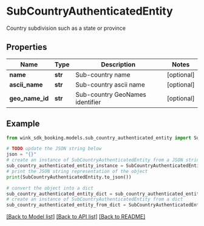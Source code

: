 # SubCountryAuthenticatedEntity

Country subdivision such as a state or province

## Properties

Name | Type | Description | Notes
------------ | ------------- | ------------- | -------------
**name** | **str** | Sub-country name | [optional] 
**ascii_name** | **str** | Sub-country ascii name | [optional] 
**geo_name_id** | **str** | Sub-country GeoNames identifier | [optional] 

## Example

```python
from wink_sdk_booking.models.sub_country_authenticated_entity import SubCountryAuthenticatedEntity

# TODO update the JSON string below
json = "{}"
# create an instance of SubCountryAuthenticatedEntity from a JSON string
sub_country_authenticated_entity_instance = SubCountryAuthenticatedEntity.from_json(json)
# print the JSON string representation of the object
print(SubCountryAuthenticatedEntity.to_json())

# convert the object into a dict
sub_country_authenticated_entity_dict = sub_country_authenticated_entity_instance.to_dict()
# create an instance of SubCountryAuthenticatedEntity from a dict
sub_country_authenticated_entity_from_dict = SubCountryAuthenticatedEntity.from_dict(sub_country_authenticated_entity_dict)
```
[[Back to Model list]](../README.md#documentation-for-models) [[Back to API list]](../README.md#documentation-for-api-endpoints) [[Back to README]](../README.md)


